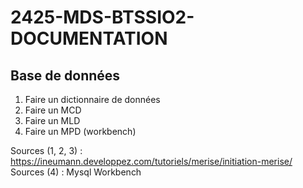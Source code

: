 # 2425-MDS-BTSSIO2-DOCUMENTATION

## Base de données

1. Faire un dictionnaire de données
2. Faire un MCD
3. Faire un MLD
4. Faire un MPD (workbench)

Sources (1, 2, 3) : https://ineumann.developpez.com/tutoriels/merise/initiation-merise/
Sources (4) : Mysql Workbench
